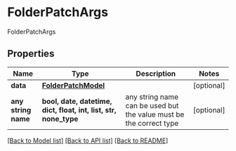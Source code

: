 # FolderPatchArgs

FolderPatchArgs

## Properties
Name | Type | Description | Notes
------------ | ------------- | ------------- | -------------
**data** | [**FolderPatchModel**](FolderPatchModel.md) |  | [optional] 
**any string name** | **bool, date, datetime, dict, float, int, list, str, none_type** | any string name can be used but the value must be the correct type | [optional]

[[Back to Model list]](../README.md#documentation-for-models) [[Back to API list]](../README.md#documentation-for-api-endpoints) [[Back to README]](../README.md)


